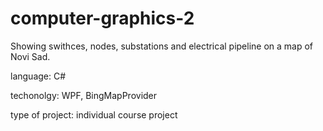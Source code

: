 # computer-graphics-2
Showing swithces, nodes, substations and electrical pipeline on a map of Novi Sad.  

language: C# 

techonolgy: WPF, BingMapProvider  

type of project: individual course project
